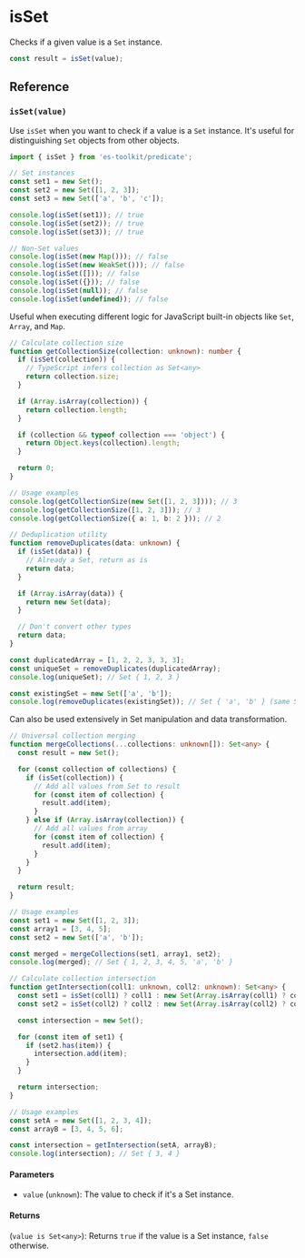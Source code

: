 # isSet

Checks if a given value is a `Set` instance.

```typescript
const result = isSet(value);
```

## Reference

### `isSet(value)`

Use `isSet` when you want to check if a value is a `Set` instance. It's useful for distinguishing `Set` objects from other objects.

```typescript
import { isSet } from 'es-toolkit/predicate';

// Set instances
const set1 = new Set();
const set2 = new Set([1, 2, 3]);
const set3 = new Set(['a', 'b', 'c']);

console.log(isSet(set1)); // true
console.log(isSet(set2)); // true
console.log(isSet(set3)); // true

// Non-Set values
console.log(isSet(new Map())); // false
console.log(isSet(new WeakSet())); // false
console.log(isSet([])); // false
console.log(isSet({})); // false
console.log(isSet(null)); // false
console.log(isSet(undefined)); // false
```

Useful when executing different logic for JavaScript built-in objects like `Set`, `Array`, and `Map`.

```typescript
// Calculate collection size
function getCollectionSize(collection: unknown): number {
  if (isSet(collection)) {
    // TypeScript infers collection as Set<any>
    return collection.size;
  }

  if (Array.isArray(collection)) {
    return collection.length;
  }

  if (collection && typeof collection === 'object') {
    return Object.keys(collection).length;
  }

  return 0;
}

// Usage examples
console.log(getCollectionSize(new Set([1, 2, 3]))); // 3
console.log(getCollectionSize([1, 2, 3])); // 3
console.log(getCollectionSize({ a: 1, b: 2 })); // 2

// Deduplication utility
function removeDuplicates(data: unknown) {
  if (isSet(data)) {
    // Already a Set, return as is
    return data;
  }

  if (Array.isArray(data)) {
    return new Set(data);
  }

  // Don't convert other types
  return data;
}

const duplicatedArray = [1, 2, 2, 3, 3, 3];
const uniqueSet = removeDuplicates(duplicatedArray);
console.log(uniqueSet); // Set { 1, 2, 3 }

const existingSet = new Set(['a', 'b']);
console.log(removeDuplicates(existingSet)); // Set { 'a', 'b' } (same Set returned)
```

Can also be used extensively in Set manipulation and data transformation.

```typescript
// Universal collection merging
function mergeCollections(...collections: unknown[]): Set<any> {
  const result = new Set();

  for (const collection of collections) {
    if (isSet(collection)) {
      // Add all values from Set to result
      for (const item of collection) {
        result.add(item);
      }
    } else if (Array.isArray(collection)) {
      // Add all values from array
      for (const item of collection) {
        result.add(item);
      }
    }
  }

  return result;
}

// Usage examples
const set1 = new Set([1, 2, 3]);
const array1 = [3, 4, 5];
const set2 = new Set(['a', 'b']);

const merged = mergeCollections(set1, array1, set2);
console.log(merged); // Set { 1, 2, 3, 4, 5, 'a', 'b' }

// Calculate collection intersection
function getIntersection(coll1: unknown, coll2: unknown): Set<any> {
  const set1 = isSet(coll1) ? coll1 : new Set(Array.isArray(coll1) ? coll1 : []);
  const set2 = isSet(coll2) ? coll2 : new Set(Array.isArray(coll2) ? coll2 : []);

  const intersection = new Set();

  for (const item of set1) {
    if (set2.has(item)) {
      intersection.add(item);
    }
  }

  return intersection;
}

// Usage examples
const setA = new Set([1, 2, 3, 4]);
const arrayB = [3, 4, 5, 6];

const intersection = getIntersection(setA, arrayB);
console.log(intersection); // Set { 3, 4 }
```

#### Parameters

- `value` (`unknown`): The value to check if it's a Set instance.

#### Returns

(`value is Set<any>`): Returns `true` if the value is a Set instance, `false` otherwise.
